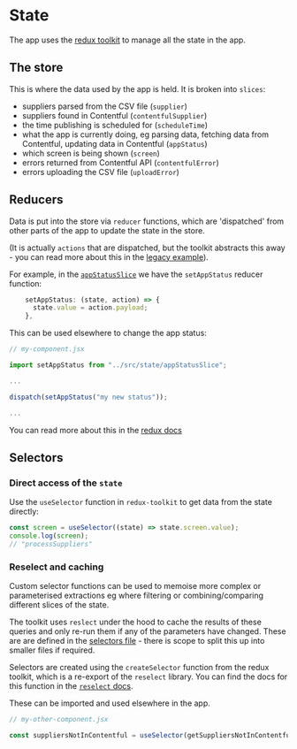 # State

The app uses the [redux toolkit](https://redux-toolkit.js.org/) to manage all the state in the app.

## The store

This is where the data used by the app is held. It is broken into `slices`:

- suppliers parsed from the CSV file (`supplier`)
- suppliers found in Contentful (`contentfulSupplier`)
- the time publishing is scheduled for (`scheduleTime`)
- what the app is currently doing, eg parsing data, fetching data from Contentful, updating data in Contentful (`appStatus`)
- which screen is being shown (`screen`)
- errors returned from Contentful API (`contentfulError`)
- errors uploading the CSV file (`uploadError`)

## Reducers

Data is put into the store via `reducer` functions, which are 'dispatched' from other parts of the app to update the state in the store.

(It is actually `actions` that are dispatched, but the toolkit abstracts this away - you can read more about this in the [legacy example](https://redux.js.org/introduction/getting-started#legacy-example)).

For example, in the [`appStatusSlice`](../src/state/appStatusSlice.js) we have the `setAppStatus` reducer function:

```js
    setAppStatus: (state, action) => {
      state.value = action.payload;
    },
```

This can be used elsewhere to change the app status:

```js
// my-component.jsx

import setAppStatus from "../src/state/appStatusSlice";

...

dispatch(setAppStatus("my new status"));

...
```

You can read more about this in the [redux docs](https://redux-toolkit.js.org/api/createSlice)

## Selectors

### Direct access of the `state`

Use the `useSelector` function in `redux-toolkit` to get data from the state directly:

```js
const screen = useSelector((state) => state.screen.value);
console.log(screen);
// "processSuppliers"
```

### Reselect and caching

Custom selector functions can be used to memoise more complex or parameterised extractions eg where filtering or combining/comparing
different slices of the state.

The toolkit uses `reslect` under the hood to cache the results of these queries and only re-run them if
any of the parameters have changed. These are are defined in the [selectors file](../src/selectors/index.js) - there is scope
to split this up into smaller files if required.

Selectors are created using the `createSelector` function from the redux toolkit, which is a re-export of the `reselect` library. You can find
the docs for this function in the [`reselect` docs](https://reselect.js.org/api/createselector/).

These can be imported and used elsewhere in the app.

```js
// my-other-component.jsx

const suppliersNotInContentful = useSelector(getSuppliersNotInContentful);
```

